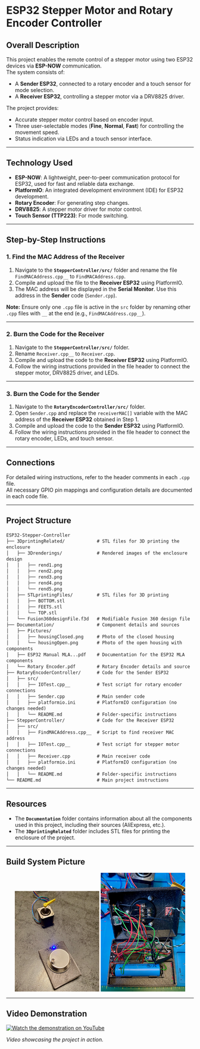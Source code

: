 # **ESP32 Stepper Motor and Rotary Encoder Controller**

## **Overall Description**
This project enables the remote control of a stepper motor using two ESP32 devices via **ESP-NOW** communication.  
The system consists of:
- A **Sender ESP32**, connected to a rotary encoder and a touch sensor for mode selection.
- A **Receiver ESP32**, controlling a stepper motor via a DRV8825 driver.

The project provides:
- Accurate stepper motor control based on encoder input.
- Three user-selectable modes (**Fine**, **Normal**, **Fast**) for controlling the movement speed.
- Status indication via LEDs and a touch sensor interface.

---

## **Technology Used**
- **ESP-NOW**: A lightweight, peer-to-peer communication protocol for ESP32, used for fast and reliable data exchange.
- **PlatformIO**: An integrated development environment (IDE) for ESP32 development.
- **Rotary Encoder**: For generating step changes.
- **DRV8825**: A stepper motor driver for motor control.
- **Touch Sensor (TTP223)**: For mode switching.

---

## **Step-by-Step Instructions**

### **1. Find the MAC Address of the Receiver**
1. Navigate to the **`StepperController/src/`** folder and rename the file `FindMACAddress.cpp__` to `FindMACAddress.cpp`.
2. Compile and upload the file to the **Receiver ESP32** using PlatformIO.
3. The MAC address will be displayed in the **Serial Monitor**. Use this address in the **Sender** code (`Sender.cpp`).

**Note:** Ensure only one `.cpp` file is active in the `src` folder by renaming other `.cpp` files with `__` at the end (e.g., `FindMACAddress.cpp__`).

---

### **2. Burn the Code for the Receiver**
1. Navigate to the **`StepperController/src/`** folder.
2. Rename `Receiver.cpp__` to `Receiver.cpp`.
3. Compile and upload the code to the **Receiver ESP32** using PlatformIO.
4. Follow the wiring instructions provided in the file header to connect the stepper motor, DRV8825 driver, and LEDs.

---

### **3. Burn the Code for the Sender**
1. Navigate to the **`RotaryEncoderController/src/`** folder.
2. Open `Sender.cpp` and replace the `receiverMAC[]` variable with the MAC address of the **Receiver ESP32** obtained in Step 1.
3. Compile and upload the code to the **Sender ESP32** using PlatformIO.
4. Follow the wiring instructions provided in the file header to connect the rotary encoder, LEDs, and touch sensor.

---

## **Connections**
For detailed wiring instructions, refer to the header comments in each `.cpp` file.  
All necessary GPIO pin mappings and configuration details are documented in each code file.

---

## **Project Structure**
```
ESP32-Stepper-Controller
├── 3DprintingRelated/            # STL files for 3D printing the enclosure
│   ├── 3Drenderings/             # Rendered images of the enclosure design
│   │   ├── rend1.png
│   │   ├── rend2.png
│   │   ├── rend3.png
│   │   ├── rend4.png
│   │   └── rend5.png
│   ├── STLprintingFiles/         # STL files for 3D printing
│   │   ├── BOTTOM.stl
│   │   ├── FEETS.stl
│   │   └── TOP.stl
│   └── Fusion360designFile.f3d   # Modifiable Fusion 360 design file
├── Documentation/                # Component details and sources
│   ├── Pictures/
│   │   ├── housingClosed.png     # Photo of the closed housing
│   │   └── housingOpen.png       # Photo of the open housing with components
│   ├── ESP32 Manual MLA...pdf    # Documentation for the ESP32 MLA components
│   └── Rotary Encoder.pdf        # Rotary Encoder details and source
├── RotaryEncoderController/      # Code for the Sender ESP32
│   ├── src/
│   │   ├── IOTest.cpp__          # Test script for rotary encoder connections
│   │   ├── Sender.cpp            # Main sender code
│   │   ├── platformio.ini        # PlatformIO configuration (no changes needed)
│   │   └── README.md             # Folder-specific instructions
├── StepperController/            # Code for the Receiver ESP32
│   ├── src/
│   │   ├── FindMACAddress.cpp__  # Script to find receiver MAC address
│   │   ├── IOTest.cpp__          # Test script for stepper motor connections
│   │   ├── Receiver.cpp          # Main receiver code
│   │   ├── platformio.ini        # PlatformIO configuration (no changes needed)
│   │   └── README.md             # Folder-specific instructions
└── README.md                     # Main project instructions
```

---

## **Resources**
- The **`Documentation`** folder contains information about all the components used in this project, including their sources (AliExpress, etc.).
- The **`3DprintingRelated`** folder includes STL files for printing the enclosure of the project.

---

## **Build System Picture**

<p align="center">
  <img src="Documentation/Pictures/housingClosed.png" alt="Closed Housing" width="45%" />
  <img src="Documentation/Pictures/housingOpen.png" alt="Open Housing" width="45%" />
</p>

---

## **Video Demonstration**
[![Watch the demonstration on YouTube](https://img.youtube.com/vi/UbahWgo1rvE/0.jpg)](https://youtu.be/UbahWgo1rvE)

*Video showcasing the project in action.*